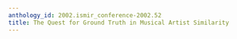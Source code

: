 ```yaml
---
anthology_id: 2002.ismir_conference-2002.52
title: The Quest for Ground Truth in Musical Artist Similarity
---
```

